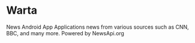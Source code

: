 # Warta
News Android App
Applications news from various sources such as CNN, BBC, and many more. Powered by NewsApi.org
